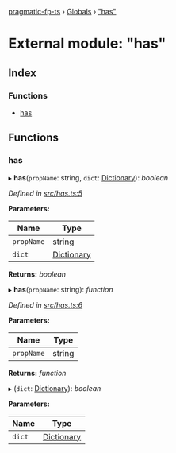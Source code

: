 [pragmatic-fp-ts](../README.md) › [Globals](../globals.md) › ["has"](_has_.md)

# External module: "has"

## Index

### Functions

* [has](_has_.md#has)

## Functions

###  has

▸ **has**(`propName`: string, `dict`: [Dictionary](_types_.md#dictionary)): *boolean*

*Defined in [src/has.ts:5](https://github.com/hermann-p/pragmatic-fp-ts/blob/893c172/src/has.ts#L5)*

**Parameters:**

Name | Type |
------ | ------ |
`propName` | string |
`dict` | [Dictionary](_types_.md#dictionary) |

**Returns:** *boolean*

▸ **has**(`propName`: string): *function*

*Defined in [src/has.ts:6](https://github.com/hermann-p/pragmatic-fp-ts/blob/893c172/src/has.ts#L6)*

**Parameters:**

Name | Type |
------ | ------ |
`propName` | string |

**Returns:** *function*

▸ (`dict`: [Dictionary](_types_.md#dictionary)): *boolean*

**Parameters:**

Name | Type |
------ | ------ |
`dict` | [Dictionary](_types_.md#dictionary) |
